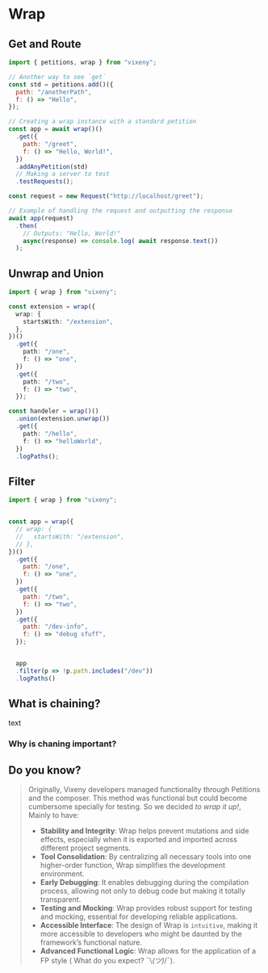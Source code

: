 # Wrap

<object type="image/svg+xml" data="/d2/wrap.svg"></object>

## Get and Route

```javascript
import { petitions, wrap } from "vixeny";

// Another way to see `get`
const std = petitions.add()({
  path: "/anotherPath",
  f: () => "Hello",
});

// Creating a wrap instance with a standard petition
const app = await wrap()()
  .get({
    path: "/greet",
    f: () => "Hello, World!",
  })
  .addAnyPetition(std)
  // Making a server to test
  .testRequests();

const request = new Request("http://localhost/greet");

// Example of handling the request and outputting the response
await app(request)
  .then(
    // Outputs: "Hello, World!"
    async(response) => console.log( await response.text())
  ); 
```

## Unwrap and Union

```typescript
import { wrap } from "vixeny";

const extension = wrap({
  wrap: {
    startsWith: "/extension",
  },
})()
  .get({
    path: "/one",
    f: () => "one",
  })
  .get({
    path: "/two",
    f: () => "two",
  });

const handeler = wrap()()
  .union(extension.unwrap())
  .get({
    path: "/hello",
    f: () => "helloWorld",
  })
  .logPaths();
```

## Filter

```javascript
import { wrap } from "vixeny";


const app = wrap({
  // wrap: {
  //   startsWith: "/extension",
  // },
})()
  .get({
    path: "/one",
    f: () => "one",
  })
  .get({
    path: "/two",
    f: () => "two",
  })
  .get({
    path: "/dev-info",
    f: () => "debug sfuff",
  });


  app
  .filter(p => !p.path.includes("/dev"))
  .logPaths()

```

## What is chaining?

text 

### Why is chaning important?


## Do you know?

> Originally, Vixeny developers managed functionality through Petitions and
> the composer. This method was functional but could become cumbersome
> specially for testing. So we decided _to wrap it up!_, Mainly to
> have:
>
> - **Stability and Integrity**: Wrap helps prevent mutations and side effects,
>   especially when it is exported and imported across different project
>   segments.
> - **Tool Consolidation**: By centralizing all necessary tools into one
>   higher-order function, Wrap simplifies the development environment.
> - **Early Debugging**: It enables debugging during the compilation process,
>   allowing not only to debug code but making it totally transparent.
> - **Testing and Mocking**: Wrap provides robust support for testing and
>   mocking, essential for developing reliable applications.
> - **Accessible Interface**: The design of Wrap is `intuitive`, making it more
>   accessible to developers who might be daunted by the framework’s functional
>   nature.
> - **Advanced Functional Logic**: Wrap allows for the application of a FP
>   style ( What do you expect? ¯\\_(ツ)_/¯).


